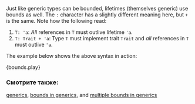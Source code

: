 Just like generic types can be bounded, lifetimes (themselves generic)
use bounds as well. The `:` character has a slightly different meaning here, 
but `+` is the same. Note how the following read:

1. `T: 'a`: *All* references in `T` must outlive lifetime `'a`.
2. `T: Trait + 'a`: Type `T` must implement trait `Trait` and *all* references
in `T` must outlive `'a`.

The example below shows the above syntax in action:

{bounds.play}

### Смотрите также:

[generics][generics], [bounds in generics][bounds], and 
[multiple bounds in generics][multibounds]

[generics]: /generics.html
[bounds]: /generics/bounds.html
[multibounds]: /generics/multi_bounds.html